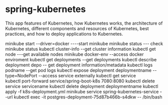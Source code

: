 # spring-kubernetes
This app  features of Kubernetes, how Kubernetes works, the architecture of Kubernetes, different components and resources of Kubernetes, best practices, and how to deploy applications to Kubernetes.

minikube start --driver=docker  ----start minikube
minikube status  --- check minikube status
kubectl cluster-info --get cluster information
kubectl get node ---get available nodes
minikube docker-env --access docker enviroment
kubectl get deployments --get deployments
kubectl describe deployment depo   -- get deployment information/metadata
kubectl logs podname --get pod logs
kubectl expose deployment deploymentname --type=NodePort  --access service externally
kubectl get service  
kubectl port-forward service/spring-boot-k8s  7080:8080
kubectl delete service  servicename
kubectl delete deployment deploymentname
kubectl apply -f k8s-deployment.yml
minikube service spring-kubernetes-service  --url
kubectl exec -it postgres-deployment-75d87b466b-s4dkw -- /bin/bash
